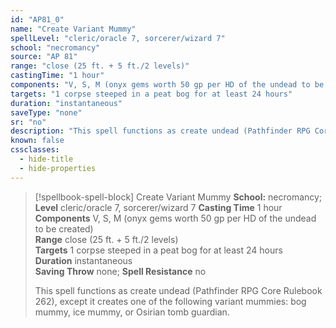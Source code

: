 ```yaml
---
id: "AP81_0"
name: "Create Variant Mummy"
spellLevel: "cleric/oracle 7, sorcerer/wizard 7"
school: "necromancy"
source: "AP 81"
range: "close (25 ft. + 5 ft./2 levels)"
castingTime: "1 hour"
components: "V, S, M (onyx gems worth 50 gp per HD of the undead to be created)"
targets: "1 corpse steeped in a peat bog for at least 24 hours"
duration: "instantaneous"
saveType: "none"
sr: "no"
description: "This spell functions as create undead (Pathfinder RPG Core Rulebook 262), except it creates one of the following variant mummies: bog mummy, ice mummy, or Osirian tomb guardian."
known: false
cssclasses:
  - hide-title
  - hide-properties
---
```


> [!spellbook-spell-block] Create Variant Mummy
> **School:** necromancy; **Level** cleric/oracle 7, sorcerer/wizard 7
> **Casting Time** 1 hour  
> **Components** V, S, M (onyx gems worth 50 gp per HD of the undead to be created)  
> **Range** close (25 ft. + 5 ft./2 levels)  
> **Targets** 1 corpse steeped in a peat bog for at least 24 hours  
> **Duration** instantaneous  
> **Saving Throw** none; **Spell Resistance** no
> 
> This spell functions as create undead (Pathfinder RPG Core Rulebook 262), except it creates one of the following variant mummies: bog mummy, ice mummy, or Osirian tomb guardian.
